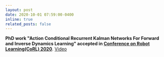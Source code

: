 ```yaml
---
layout: post
date: 2020-10-01 07:59:00-0400
inline: true
related_posts: false
---
```


**PhD work "Action Conditional Recurrent Kalman Networks For Forward and Inverse Dynamics Learning" accepted in [Conference on Robot Learning(CoRL) 2020](https://www.robot-learning.org)**. [Video](https://www.youtube.com/watch?v=fNHtSqLYLFs)